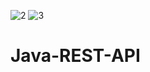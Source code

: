 ![2](https://user-images.githubusercontent.com/96586825/228626504-f93c6ff4-fcbe-40b4-84e4-4346503714ae.png)
![3](https://user-images.githubusercontent.com/96586825/228626513-0882703f-d9f7-46e8-bae7-8753a1756d74.png)
# Java-REST-API
